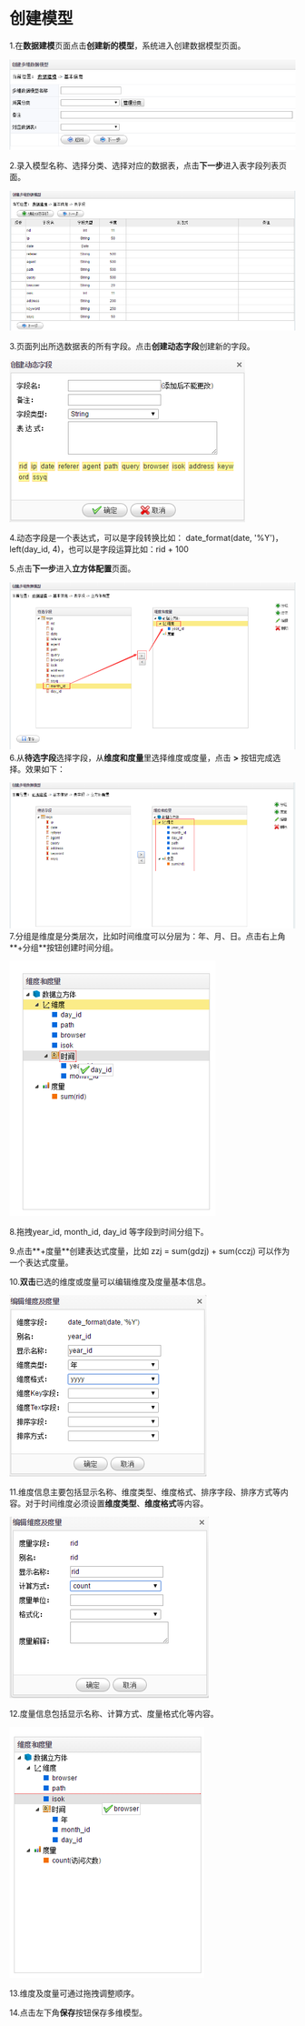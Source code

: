 # 创建模型

1.在**数据建模**页面点击**创建新的模型**，系统进入创建数据模型页面。

![](/assets/import6.png)

2.录入模型名称、选择分类、选择对应的数据表，点击**下一步**进入表字段列表页面。

![](/assets/import7.png)

3.页面列出所选数据表的所有字段。点击**创建动态字段**创建新的字段。

![](/assets/import8.png)

4.动态字段是一个表达式，可以是字段转换比如： date\_format\(date, '%Y'\)，left\(day\_id, 4\)，也可以是字段运算比如：rid + 100

5.点击**下一步**进入**立方体配置**页面。

![](/assets/import9.png)6.从**待选字段**选择字段，从**维度和度量**里选择维度或度量，点击 **&gt;** 按钮完成选择。效果如下：

![](/assets/import10.png)7.分组是维度是分类层次，比如时间维度可以分层为：年、月、日。点击右上角**+分组**按钮创建时间分组。

![](/assets/import12.png)

8.拖拽year\_id, month\_id, day\_id 等字段到时间分组下。

9.点击**+度量**创建表达式度量，比如 zzj = sum\(gdzj\) + sum\(cczj\) 可以作为一个表达式度量。

10.**双击**已选的维度或度量可以编辑维度及度量基本信息。

![](/assets/import13.png)

11.维度信息主要包括显示名称、维度类型、维度格式、排序字段、排序方式等内容。对于时间维度必须设置**维度类型**、**维度格式**等内容。

![](/assets/import14.png)

12.度量信息包括显示名称、计算方式、度量格式化等内容。

![](/assets/import15.png)

13.维度及度量可通过拖拽调整顺序。

14.点击左下角**保存**按钮保存多维模型。


